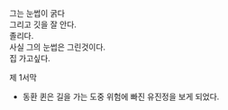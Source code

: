 그는 눈썹이 굵다  
그리고 깃을 잘 안다.  
졸리다.  
사실 그의 눈썹은 그린것이다.  
집 가고싶다.  


제 1서막
- 동환 퀸은 길을 가는 도중 위험에 빠진 유진정을 보게 되었다.